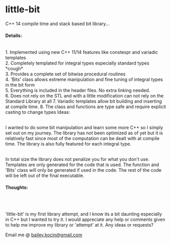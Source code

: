 # little-bit
C++ 14 compile time and stack based bit library... </br>
<h4>Details:</h4> </br>
  1. Implemented using new C++ 11/14 features like constexpr and variadic templates </br>
  2. Completely templated for integral types especially standard types <cstdint> *cough* </br>
  3. Provides a complete set of bitwise procedural routines </br>
  4. 'Bits' class allows extreme manipulation and fine tuning of integral types in the bit form </br>
  5. Everything is included in the header files. No extra linking needed. </br>
  6. Does not rely on the STL and with a little modification can not rely on the Standard Library at all
  7. Variadic templates allow bit building and inserting at compile time.
  8. The class and functions are type safe and require explicit casting to change types
  
</h4>Ideas: </h4></br></br>
<p>
  I wanted to do some bit manipulation and learn some more C++ so I simply set out on my journey. The library has not been
  optimized as of yet but it is relatively fast since most of the computation can be dealt with at compile time. The library
  is also fully featured for each integral type.
 </br></br>

  In total size the library does not penalize you for what you don't use. Templates are only generated for the code that is   used. The function and 'Bits' class will only be generated if used in the code. The rest of the code will be left out of the 
  final executable.
</p>


<h4>Thoughts:</h4> <br><br>
<p>
'little-bit' is my first library attempt, and I know its a bit daunting especially in C++ but I wanted to try it.
 I would appreciate any help or comments given to help me improve my library or 'attempt' at it. Any ideas or requests?
</p>  

 Email me @ bailey.kocin@gmail.com

